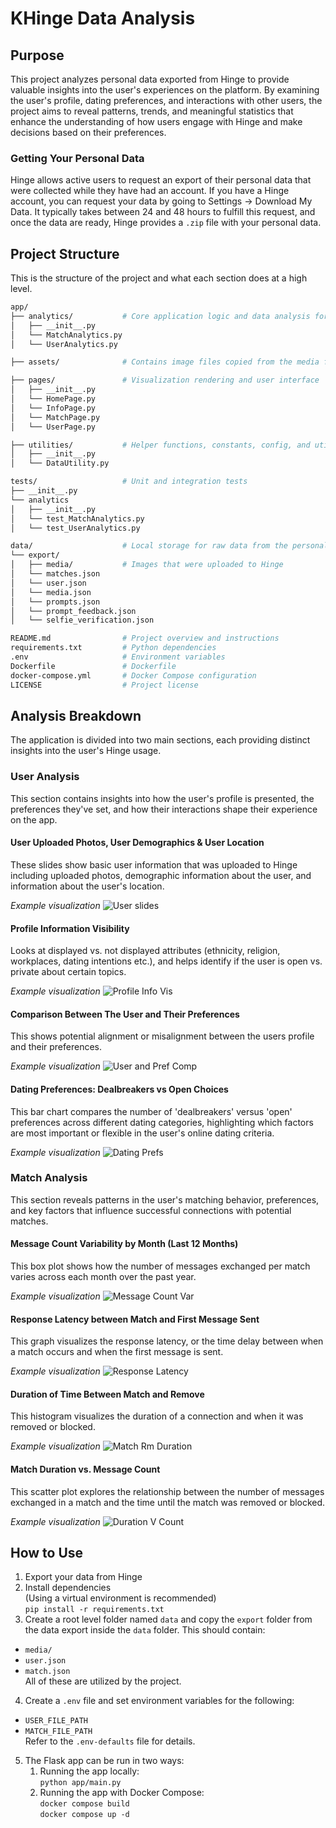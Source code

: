 # KHinge Data Analysis
## Purpose
This project analyzes personal data exported from Hinge to provide valuable insights into the user's experiences on the platform. By examining the user's profile, dating preferences, and interactions with other users, the project aims to reveal patterns, trends, and meaningful statistics that enhance the understanding of how users engage with Hinge and make decisions based on their preferences.

### Getting Your Personal Data
Hinge allows active users to request an export of their personal data that were collected while they have had an account. If you have a Hinge account, you can request your data by going to Settings -> Download My Data. It typically takes between 24 and 48 hours to fulfill this request, and once the data are ready, Hinge provides a `.zip` file with your personal data.

## Project Structure
This is the structure of the project and what each section does at a high level.
```bash
app/
├── analytics/           # Core application logic and data analysis for users and matches
│   ├── __init__.py
│   └── MatchAnalytics.py
│   └── UserAnalytics.py

├── assets/              # Contains image files copied from the media folder in the export

├── pages/               # Visualization rendering and user interface
│   ├── __init__.py
│   └── HomePage.py
│   └── InfoPage.py
│   └── MatchPage.py
│   └── UserPage.py

├── utilities/           # Helper functions, constants, config, and utilities
│   ├── __init__.py
│   └── DataUtility.py

tests/                   # Unit and integration tests
├── __init__.py
└── analytics 
│   ├── __init__.py
│   └── test_MatchAnalytics.py
│   └── test_UserAnalytics.py

data/                    # Local storage for raw data from the personal export
└── export/ 
│   ├── media/           # Images that were uploaded to Hinge
│   └── matches.json
│   └── user.json
│   └── media.json
│   └── prompts.json
│   └── prompt_feedback.json
│   └── selfie_verification.json

README.md                # Project overview and instructions
requirements.txt         # Python dependencies
.env                     # Environment variables 
Dockerfile               # Dockerfile
docker-compose.yml       # Docker Compose configuration 
LICENSE                  # Project license
```

## Analysis Breakdown
The application is divided into two main sections, each providing distinct insights into the user's Hinge usage.

### User Analysis
This section contains insights into how the user's profile is presented, the preferences they've set, and how their interactions shape their experience on the app.

#### User Uploaded Photos, User Demographics & User Location
These slides show basic user information that was uploaded to Hinge including uploaded photos, demographic information about the user, and information about the user's location.

*Example visualization*
![User slides](mock_screenshots/user_slides.png)

#### Profile Information Visibility
Looks at displayed vs. not displayed attributes (ethnicity, religion, workplaces, dating intentions etc.), and helps identify if the user is open vs. private about certain topics.

*Example visualization*
![Profile Info Vis](mock_screenshots/profile_info_vis.png)

#### Comparison Between The User and Their Preferences
This shows potential alignment or misalignment between the users profile and their preferences.

*Example visualization*
![User and Pref Comp](mock_screenshots/com_bet_user_and_prefs.png)

#### Dating Preferences: Dealbreakers vs Open Choices
This bar chart compares the number of 'dealbreakers' versus 'open' preferences across different dating categories, highlighting which factors are most important or flexible in the user's online dating criteria.

*Example visualization*
![Dating Prefs](mock_screenshots/dating_prefs.png)

### Match Analysis
This section reveals patterns in the user's matching behavior, preferences, and key factors that influence successful connections with potential matches.

#### Message Count Variability by Month (Last 12 Months)
This box plot shows how the number of messages exchanged per match varies across each month over the past year. 

*Example visualization*
![Message Count Var](mock_screenshots/msg_count_boxplot.png)

#### Response Latency between Match and First Message Sent
This graph visualizes the response latency, or the time delay between when a match occurs and when the first message is sent.

*Example visualization*
![Response Latency](mock_screenshots/resp_latency.png)

#### Duration of Time Between Match and Remove
This histogram visualizes the duration of a connection and when it was removed or blocked. 

*Example visualization*
![Match Rm Duration](mock_screenshots/duration_match_rm.png)

#### Match Duration vs. Message Count
This scatter plot explores the relationship between the number of messages exchanged in a match and the time until the match was removed or blocked. 

*Example visualization*
![Duration V Count](mock_screenshots/duration_v_count.png)

## How to Use
1. Export your data from Hinge
2. Install dependencies  
(Using a virtual environment is recommended)  
`pip install -r requirements.txt`
3. Create a root level folder named `data` and copy the `export` folder from the data export inside the `data` folder. This should contain:  
- `media/`
- `user.json`
- `match.json`  
All of these are utilized by the project.
4. Create a `.env` file and set environment variables for the following:
- `USER_FILE_PATH`
- `MATCH_FILE_PATH`  
Refer to the `.env-defaults` file for details.
5. The Flask app can be run in two ways:  
    1. Running the app locally:  
        `python app/main.py`
    2. Running the app with Docker Compose:  
        `docker compose build`  
        `docker compose up -d`